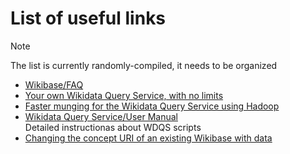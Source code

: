 # List of useful links

> [!NOTE]
> The list is currently randomly-compiled, it needs to be organized

- [Wikibase/FAQ](https://www.mediawiki.org/wiki/Wikibase/FAQ#Why_doesn't_the_query_service_update?)
- [Your own Wikidata Query Service, with no limits](https://addshore.com/2019/10/your-own-wikidata-query-service-with-no-limits/)
- [Faster munging for the Wikidata Query Service using Hadoop](https://addshore.com/2020/10/faster-munging-for-the-wikidata-query-service-using-hadoop/)
- [Wikidata Query Service/User Manual](https://www.mediawiki.org/wiki/Wikidata_Query_Service/User_Manual#runUpdate.sh)<br />Detailed instructionas about WDQS scripts
- [Changing the concept URI of an existing Wikibase with data](https://addshore.com/2019/11/changing-the-concept-uri-of-an-existing-wikibase-with-data/)
